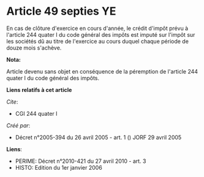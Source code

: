 # Article 49 septies YE

En cas de clôture d'exercice en cours d'année, le crédit d'impôt prévu à l'article 244 quater I du code général des impôts
est imputé sur l'impôt sur les sociétés dû au titre de l'exercice au cours duquel chaque période de douze mois s'achève.

**Nota:**

Article devenu sans objet en conséquence de la péremption de l'article 244 quater I du code général des impôts.

**Liens relatifs à cet article**

_Cite_:

  - CGI 244 quater I

_Créé par_:

  - Décret n°2005-394 du 26 avril 2005 - art. 1 () JORF 29 avril 2005

**Liens**:

  - PERIME: Décret n°2010-421  du 27 avril 2010 - art. 3
  - HISTO: Edition du 1er janvier 2006
